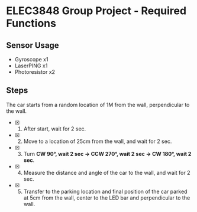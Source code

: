 # ELEC3848 Group Project - Required Functions

## Sensor Usage

* Gyroscope     x1
* LaserPING     x1
* Photoresistor x2

## Steps

The car starts from a random location of 1M from the wall, perpendicular to the wall.

* [x] 1. After start, wait for 2 sec.
* [x] 2. Move to a location of 25cm from the wall, and wait for 2 sec.
* [x] 3. Turn **CW 90°, wait 2 sec → CCW 270°, wait 2 sec → CW 180°, wait 2 sec**.
* [x] 4. Measure the distance and angle of the car to the wall, and wait for 2 sec.
* [x] 5. Transfer to the parking location and final position of the car parked at 5cm from the wall, center to the LED bar and perpendicular to the wall.
